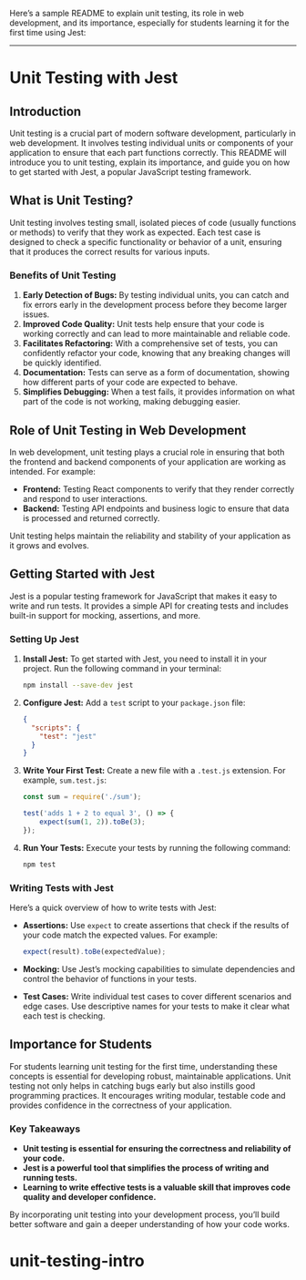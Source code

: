 Here’s a sample README to explain unit testing, its role in web development, and its importance, especially for students learning it for the first time using Jest:

---

# Unit Testing with Jest

## Introduction

Unit testing is a crucial part of modern software development, particularly in web development. It involves testing individual units or components of your application to ensure that each part functions correctly. This README will introduce you to unit testing, explain its importance, and guide you on how to get started with Jest, a popular JavaScript testing framework.

## What is Unit Testing?

Unit testing involves testing small, isolated pieces of code (usually functions or methods) to verify that they work as expected. Each test case is designed to check a specific functionality or behavior of a unit, ensuring that it produces the correct results for various inputs.

### Benefits of Unit Testing

1. **Early Detection of Bugs:** By testing individual units, you can catch and fix errors early in the development process before they become larger issues.
2. **Improved Code Quality:** Unit tests help ensure that your code is working correctly and can lead to more maintainable and reliable code.
3. **Facilitates Refactoring:** With a comprehensive set of tests, you can confidently refactor your code, knowing that any breaking changes will be quickly identified.
4. **Documentation:** Tests can serve as a form of documentation, showing how different parts of your code are expected to behave.
5. **Simplifies Debugging:** When a test fails, it provides information on what part of the code is not working, making debugging easier.

## Role of Unit Testing in Web Development

In web development, unit testing plays a crucial role in ensuring that both the frontend and backend components of your application are working as intended. For example:

- **Frontend:** Testing React components to verify that they render correctly and respond to user interactions.
- **Backend:** Testing API endpoints and business logic to ensure that data is processed and returned correctly.

Unit testing helps maintain the reliability and stability of your application as it grows and evolves.

## Getting Started with Jest

Jest is a popular testing framework for JavaScript that makes it easy to write and run tests. It provides a simple API for creating tests and includes built-in support for mocking, assertions, and more.

### Setting Up Jest

1. **Install Jest:**
   To get started with Jest, you need to install it in your project. Run the following command in your terminal:
   ```bash
   npm install --save-dev jest
   ```

2. **Configure Jest:**
   Add a `test` script to your `package.json` file:
   ```json
   {
     "scripts": {
       "test": "jest"
     }
   }
   ```

3. **Write Your First Test:**
   Create a new file with a `.test.js` extension. For example, `sum.test.js`:
   ```javascript
   const sum = require('./sum');

   test('adds 1 + 2 to equal 3', () => {
       expect(sum(1, 2)).toBe(3);
   });
   ```

4. **Run Your Tests:**
   Execute your tests by running the following command:
   ```bash
   npm test
   ```

### Writing Tests with Jest

Here’s a quick overview of how to write tests with Jest:

- **Assertions:** Use `expect` to create assertions that check if the results of your code match the expected values. For example:
  ```javascript
  expect(result).toBe(expectedValue);
  ```

- **Mocking:** Use Jest’s mocking capabilities to simulate dependencies and control the behavior of functions in your tests.

- **Test Cases:** Write individual test cases to cover different scenarios and edge cases. Use descriptive names for your tests to make it clear what each test is checking.

## Importance for Students

For students learning unit testing for the first time, understanding these concepts is essential for developing robust, maintainable applications. Unit testing not only helps in catching bugs early but also instills good programming practices. It encourages writing modular, testable code and provides confidence in the correctness of your application.

### Key Takeaways

- **Unit testing is essential for ensuring the correctness and reliability of your code.**
- **Jest is a powerful tool that simplifies the process of writing and running tests.**
- **Learning to write effective tests is a valuable skill that improves code quality and developer confidence.**

By incorporating unit testing into your development process, you’ll build better software and gain a deeper understanding of how your code works.
# unit-testing-intro
